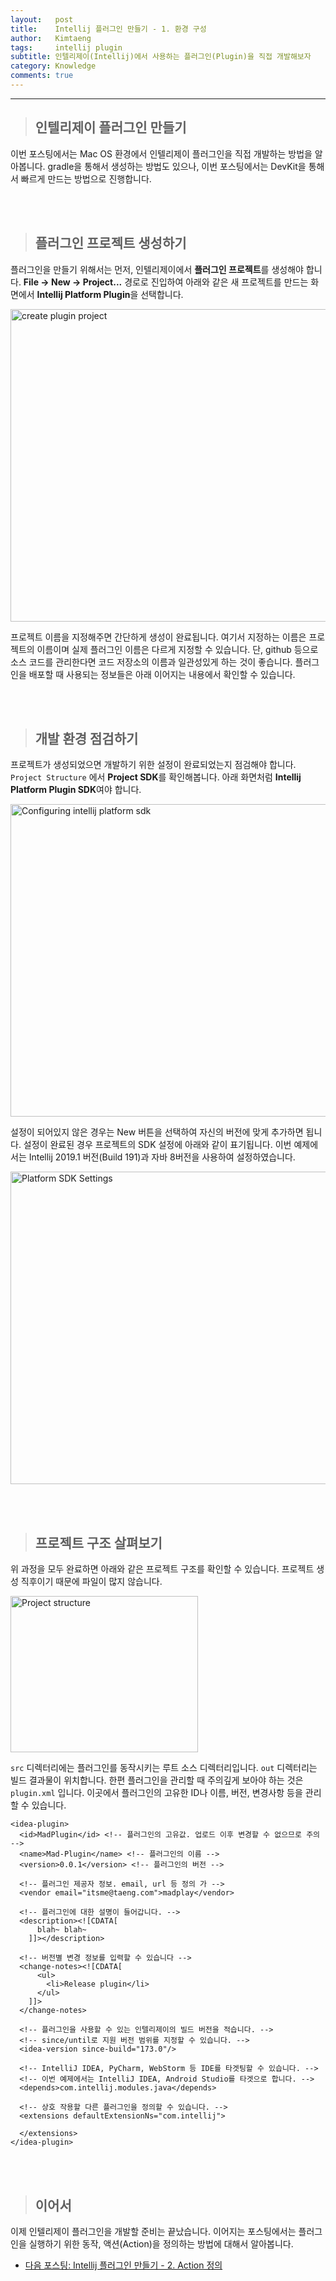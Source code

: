```yaml
---
layout:   post
title:    Intellij 플러그인 만들기 - 1. 환경 구성
author:   Kimtaeng
tags: 	  intellij plugin 
subtitle: 인텔리제이(Intellij)에서 사용하는 플러그인(Plugin)을 직접 개발해보자
category: Knowledge
comments: true
---
```


<hr/>

> ## 인텔리제이 플러그인 만들기

이번 포스팅에서는 Mac OS 환경에서 인텔리제이 플러그인을 직접 개발하는 방법을 알아봅니다.
gradle을 통해서 생성하는 방법도 있으나, 이번 포스팅에서는 DevKit을 통해서 빠르게 만드는 방법으로 진행합니다.

<br/><br/>

> ## 플러그인 프로젝트 생성하기

플러그인을 만들기 위해서는 먼저, 인텔리제이에서 **플러그인 프로젝트**를 생성해야 합니다.
**File -> New -> Project...** 경로로 진입하여 아래와 같은 새 프로젝트를 만드는 화면에서 **Intellij Platform Plugin**을 선택합니다. 

<img class="post_image" src="{{ site.baseurl }}/img/post/2019-04-06-creating-intellij-plugin-project-1.png" width="650" height="500" alt="create plugin project"/>

<br/>

프로젝트 이름을 지정해주면 간단하게 생성이 완료됩니다. 여기서 지정하는 이름은 프로젝트의 이름이며 실제 플러그인 이름은
다르게 지정할 수 있습니다. 단, github 등으로 소스 코드를 관리한다면 코드 저장소의 이름과 일관성있게 하는 것이 좋습니다.
플러그인을 배포할 때 사용되는 정보들은 아래 이어지는 내용에서 확인할 수 있습니다.

<br/><br/>

> ## 개발 환경 점검하기

프로젝트가 생성되었으면 개발하기 위한 설정이 완료되었는지 점검해야 합니다.
```Project Structure``` 에서 **Project SDK**를 확인해봅니다. 아래 화면처럼 **Intellij Platform Plugin SDK**여야 합니다.

<img class="post_image" src="{{ site.baseurl }}/img/post/2019-04-06-creating-intellij-plugin-project-2.png" width="650" height="500" alt="Configuring intellij platform sdk"/>

<br/>

설정이 되어있지 않은 경우는 New 버튼을 선택하여 자신의 버전에 맞게 추가하면 됩니다. 설정이 완료된 경우 프로젝트의 SDK 설정에
아래와 같이 표기됩니다. 이번 예제에서는 Intellij 2019.1 버전(Build 191)과 자바 8버전을 사용하여 설정하였습니다.

<img class="post_image" src="{{ site.baseurl }}/img/post/2019-04-06-creating-intellij-plugin-project-3.png" width="650" height="500" alt="Platform SDK Settings"/>

<br/><br/>

> ## 프로젝트 구조 살펴보기

위 과정을 모두 완료하면 아래와 같은 프로젝트 구조를 확인할 수 있습니다. 프로젝트 생성 직후이기 때문에 파일이 많지 않습니다.

<img class="post_image" src="{{ site.baseurl }}/img/post/2019-04-06-creating-intellij-plugin-project-4.png" width="300" height="250" alt="Project structure"/>

```src``` 디렉터리에는 플러그인를 동작시키는 루트 소스 디렉터리입니다. ```out``` 디렉터리는 빌드 결과물이 위치합니다.
한편 플러그인을 관리할 때 주의깊게 보아야 하는 것은 ```plugin.xml``` 입니다.
이곳에서 플러그인의 고유한 ID나 이름, 버전, 변경사항 등을 관리할 수 있습니다.

<pre class="line-numbers"><code class="language-xml" data-start="1">&lt;idea-plugin&gt;
  &lt;id&gt;MadPlugin&lt;/id&gt; &lt;!-- 플러그인의 고유값. 업로드 이후 변경할 수 없으므로 주의 --&gt;
  &lt;name&gt;Mad-Plugin&lt;/name&gt; &lt;!-- 플러그인의 이름 --&gt;
  &lt;version&gt;0.0.1&lt;/version&gt; &lt;!-- 플러그인의 버전 --&gt;
  
  &lt;!-- 플러그인 제공자 정보. email, url 등 정의 가 --&gt;
  &lt;vendor email=&quot;itsme@taeng.com&quot;&gt;madplay&lt;/vendor&gt;

  &lt;!-- 플러그인에 대한 설명이 들어갑니다. --&gt;
  &lt;description&gt;&lt;![CDATA[
      blah~ blah~
    ]]&gt;&lt;/description&gt;

  &lt;!-- 버전별 변경 정보를 입력할 수 있습니다 --&gt;
  &lt;change-notes&gt;&lt;![CDATA[
      &lt;ul&gt;
        &lt;li&gt;Release plugin&lt;/li&gt;
      &lt;/ul&gt;
    ]]&gt;
  &lt;/change-notes&gt;

  &lt;!-- 플러그인을 사용할 수 있는 인텔리제이의 빌드 버전을 적습니다. --&gt; 
  &lt;!-- since/until로 지원 버전 범위를 지정할 수 있습니다. --&gt;
  &lt;idea-version since-build=&quot;173.0&quot;/&gt;
  
  &lt;!-- IntelliJ IDEA, PyCharm, WebStorm 등 IDE를 타겟팅할 수 있습니다. --&gt;
  &lt;!-- 이번 예제에서는 IntelliJ IDEA, Android Studio를 타겟으로 합니다. --&gt;
  &lt;depends&gt;com.intellij.modules.java&lt;/depends&gt;
 
  &lt;!-- 상호 작용할 다른 플러그인을 정의할 수 있습니다. --&gt;
  &lt;extensions defaultExtensionNs=&quot;com.intellij&quot;&gt;
    
  &lt;/extensions&gt;
&lt;/idea-plugin&gt;
</code></pre>

<br/><br/>

> ## 이어서

이제 인텔리제이 플러그인을 개발할 준비는 끝났습니다. 이어지는 포스팅에서는 플러그인을 실행하기 위한 동작,
액션(Action)을 정의하는 방법에 대해서 알아봅니다.

- <a href="/post/creating-an-intellij-plugin-action" target="_blank">다음 포스팅: Intellij 플러그인 만들기 - 2. Action 정의</a>